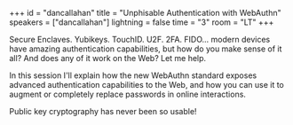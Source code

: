 +++
id = "dancallahan"
title = "Unphisable Authentication with WebAuthn"
speakers = ["dancallahan"]
lightning = false
time = "3"
room = "LT"
+++

Secure Enclaves. Yubikeys. TouchID. U2F. 2FA. FIDO... modern devices have amazing authentication capabilities, but how do you make sense of it all? And does any of it work on the Web? Let me help.

In this session I'll explain how the new WebAuthn standard exposes advanced authentication capabilities to the Web, and how you can use it to augment or completely replace passwords in online interactions.

Public key cryptography has never been so usable!